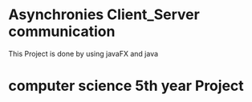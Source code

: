 # Asynchronies Client_Server communication
This Project is done by using javaFX and java
# computer science 5th year Project
